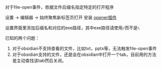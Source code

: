 对于file-open事件，依据文件后缀名指定特定的打开程序

设置 → 编辑器 → 始终聚焦新标签页打开
安装 [opener插件](https://github.com/aidan-gibson/obsidian-opener)

设置界面里添加后缀名和对应的exe路径，其中exe路径请使用`/`而不是`\`

已知的两个问题：
1. 对于obsidian不支持查看的文件，比如txt，pptx等，无法触发file-open事件
2. 对于obsidian支持的文件，还是会在obsidian中打开一个tab，目前用的方法是主动查找该tab然后关闭。